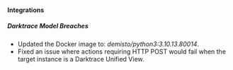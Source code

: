 
#### Integrations

##### Darktrace Model Breaches
- Updated the Docker image to: *demisto/python3:3.10.13.80014*.
- Fixed an issue where actions requiring HTTP POST would fail when the target instance is a Darktrace Unified View.

